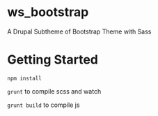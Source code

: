 ws_bootstrap
============

A Drupal Subtheme of Bootstrap Theme with Sass


Getting Started
===============

`npm install`

`grunt` to compile scss and watch

`grunt build` to compile js


